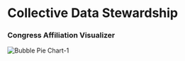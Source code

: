 # Collective Data Stewardship

### Congress Affiliation Visualizer
![Bubble Pie Chart-1](https://github.com/user-attachments/assets/2208eff2-88fb-4ba8-9557-e6cdac3d8795)
